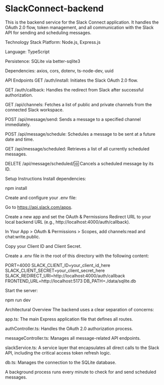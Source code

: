 # SlackConnect-backend
This is the backend service for the Slack Connect application. It handles the OAuth 2.0 flow, token management, and all communication with the Slack API for sending and scheduling messages.

Technology Stack
Platform: Node.js, Express.js

Language: TypeScript

Persistence: SQLite via better-sqlite3

Dependencies: axios, cors, dotenv, ts-node-dev, uuid

API Endpoints
GET /auth/install: Initiates the Slack OAuth 2.0 flow.

GET /auth/callback: Handles the redirect from Slack after successful authorization.

GET /api/channels: Fetches a list of public and private channels from the connected Slack workspace.

POST /api/message/send: Sends a message to a specified channel immediately.

POST /api/message/schedule: Schedules a message to be sent at a future date and time.

GET /api/message/scheduled: Retrieves a list of all currently scheduled messages.

DELETE /api/message/scheduled/:id: Cancels a scheduled message by its ID.


Setup Instructions
Install dependencies:

npm install

Create and configure your .env file:

Go to https://api.slack.com/apps.

Create a new app and set the OAuth & Permissions Redirect URL to your local backend URL (e.g., http://localhost:4000/auth/callback).

In Your App > OAuth & Permissions > Scopes, add channels:read and chat:write.public.

Copy your Client ID and Client Secret.

Create a .env file in the root of this directory with the following content:

PORT=4000
SLACK_CLIENT_ID=your_client_id_here
SLACK_CLIENT_SECRET=your_client_secret_here
SLACK_REDIRECT_URI=http://localhost:4000/auth/callback
FRONTEND_URL=http://localhost:5173
DB_PATH=./data/sqlite.db

Start the server:

npm run dev

Architectural Overview
The backend uses a clear separation of concerns:

app.ts: The main Express application file that defines all routes.

authController.ts: Handles the OAuth 2.0 authorization process.

messageController.ts: Manages all message-related API endpoints.

slackService.ts: A service layer that encapsulates all direct calls to the Slack API, including the critical access token refresh logic.

db.ts: Manages the connection to the SQLite database.

A background process runs every minute to check for and send scheduled messages.
